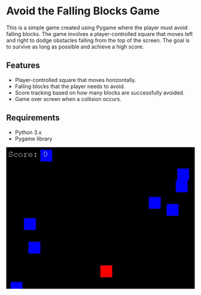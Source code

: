 # Avoid the Falling Blocks Game

This is a simple game created using Pygame where the player must avoid falling blocks. The game involves a player-controlled square that moves left and right to dodge obstacles falling from the top of the screen. The goal is to survive as long as possible and achieve a high score.

## Features

- Player-controlled square that moves horizontally.
- Falling blocks that the player needs to avoid.
- Score tracking based on how many blocks are successfully avoided.
- Game over screen when a collision occurs.

## Requirements

- Python 3.x
- Pygame library

![](ob_screenshot.JPG)
